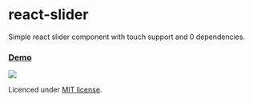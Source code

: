 # react-slider
Simple react slider component with touch support and 0 dependencies.

### [Demo](https://stanko.github.io/react-slider)

[![](http://i.imgur.com/CGGQdjz.png)](https://stanko.github.io/react-slider)

Licenced under [MIT license](https://github.com/Stanko/react-slider/blob/gh-pages/LICENSE.md).
